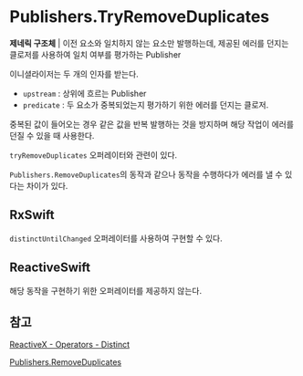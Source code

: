# Publishers.TryRemoveDuplicates

**제네릭 구조체** | 이전 요소와 일치하지 않는 요소만 발행하는데, 제공된 에러를 던지는 클로저를 사용하여 일치 여부를 평가하는 Publisher

이니셜라이저는 두 개의 인자를 받는다.

- `upstream` : 상위에 흐르는 Publisher
- `predicate` : 두 요소가 중복되었는지 평가하기 위한 에러를 던지는 클로저.

중복된 값이 들어오는 경우 같은 값을 반복 발행하는 것을 방지하며 해당 작업이 에러를 던질 수 있을 때 사용한다.

`tryRemoveDuplicates` 오퍼레이터와 관련이 있다.

`Publishers.RemoveDuplicates`의 동작과 같으나 동작을 수행하다가 에러를 낼 수 있다는 차이가 있다.

## RxSwift

`distinctUntilChanged` 오퍼레이터를 사용하여 구현할 수 있다.

## ReactiveSwift

해당 동작을 구현하기 위한 오퍼레이터를 제공하지 않는다.

## 참고

[ReactiveX - Operators - Distinct](http://reactivex.io/documentation/operators/distinct.html)

[Publishers.RemoveDuplicates](./RemoveDuplicates.md)